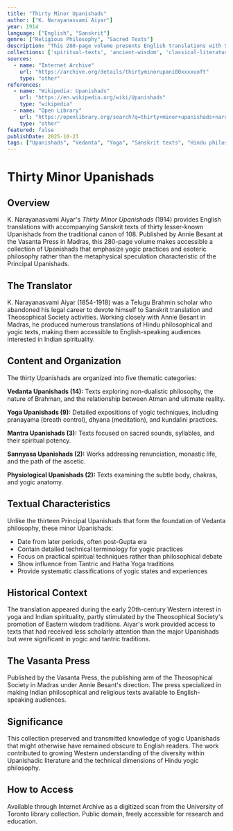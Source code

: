 ```yaml
---
title: "Thirty Minor Upanishads"
author: ["K. Narayanasvami Aiyar"]
year: 1914
language: ["English", "Sanskrit"]
genre: ["Religious Philosophy", "Sacred Texts"]
description: "This 280-page volume presents English translations with Sanskrit text of thirty lesser-known Upanishads from the traditional canon of 108, organized by category: fourteen Vedanta, three Mantra, two Physiological, two Sannyasa, and nine Yoga Upanishads. Translated by K. Narayanasvami Aiyar, a Telugu Brahmin scholar and Theosophical Society member, these texts emphasize yogic philosophy and practices."
collections: ['spiritual-texts', 'ancient-wisdom', 'classical-literature']
sources:
  - name: "Internet Archive"
    url: "https://archive.org/details/thirtyminorupani00xxxxuoft"
    type: "other"
references:
  - name: "Wikipedia: Upanishads"
    url: "https://en.wikipedia.org/wiki/Upanishads"
    type: "wikipedia"
  - name: "Open Library"
    url: "https://openlibrary.org/search?q=thirty+minor+upanishads+narayanasvami&mode=everything"
    type: "other"
featured: false
publishDate: 2025-10-23
tags: ["Upanishads", "Vedanta", "Yoga", "Sanskrit texts", "Hindu philosophy", "Theosophical Society", "Annie Besant", "Vasanta Press", "Madras", "yogic practices", "esoteric philosophy", "minor Upanishads", "spiritual literature"]
---
```


# Thirty Minor Upanishads

## Overview

K. Narayanasvami Aiyar's *Thirty Minor Upanishads* (1914) provides English translations with accompanying Sanskrit texts of thirty lesser-known Upanishads from the traditional canon of 108. Published by Annie Besant at the Vasanta Press in Madras, this 280-page volume makes accessible a collection of Upanishads that emphasize yogic practices and esoteric philosophy rather than the metaphysical speculation characteristic of the Principal Upanishads.

## The Translator

K. Narayanasvami Aiyar (1854-1918) was a Telugu Brahmin scholar who abandoned his legal career to devote himself to Sanskrit translation and Theosophical Society activities. Working closely with Annie Besant in Madras, he produced numerous translations of Hindu philosophical and yogic texts, making them accessible to English-speaking audiences interested in Indian spirituality.

## Content and Organization

The thirty Upanishads are organized into five thematic categories:

**Vedanta Upanishads (14):** Texts exploring non-dualistic philosophy, the nature of Brahman, and the relationship between Atman and ultimate reality.

**Yoga Upanishads (9):** Detailed expositions of yogic techniques, including pranayama (breath control), dhyana (meditation), and kundalini practices.

**Mantra Upanishads (3):** Texts focused on sacred sounds, syllables, and their spiritual potency.

**Sannyasa Upanishads (2):** Works addressing renunciation, monastic life, and the path of the ascetic.

**Physiological Upanishads (2):** Texts examining the subtle body, chakras, and yogic anatomy.

## Textual Characteristics

Unlike the thirteen Principal Upanishads that form the foundation of Vedanta philosophy, these minor Upanishads:

- Date from later periods, often post-Gupta era
- Contain detailed technical terminology for yogic practices
- Focus on practical spiritual techniques rather than philosophical debate
- Show influence from Tantric and Hatha Yoga traditions
- Provide systematic classifications of yogic states and experiences

## Historical Context

The translation appeared during the early 20th-century Western interest in yoga and Indian spirituality, partly stimulated by the Theosophical Society's promotion of Eastern wisdom traditions. Aiyar's work provided access to texts that had received less scholarly attention than the major Upanishads but were significant in yogic and tantric traditions.

## The Vasanta Press

Published by the Vasanta Press, the publishing arm of the Theosophical Society in Madras under Annie Besant's direction. The press specialized in making Indian philosophical and religious texts available to English-speaking audiences.

## Significance

This collection preserved and transmitted knowledge of yogic Upanishads that might otherwise have remained obscure to English readers. The work contributed to growing Western understanding of the diversity within Upanishadic literature and the technical dimensions of Hindu yogic philosophy.

## How to Access

Available through Internet Archive as a digitized scan from the University of Toronto library collection. Public domain, freely accessible for research and education.
